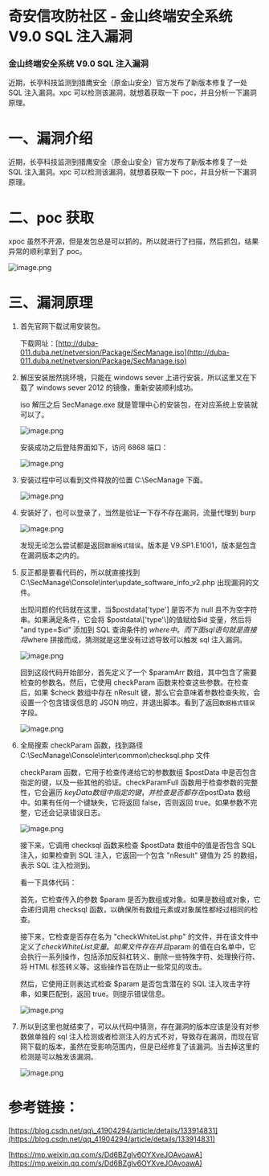 

# 奇安信攻防社区 - 金山终端安全系统 V9.0 SQL 注入漏洞

### 金山终端安全系统 V9.0 SQL 注入漏洞

近期，长亭科技监测到猎鹰安全（原金山安全）官方发布了新版本修复了一处 SQL 注入漏洞。xpc 可以检测该漏洞，就想着获取一下 poc，并且分析一下漏洞原理。

# 一、漏洞介绍

近期，长亭科技监测到猎鹰安全（原金山安全）官方发布了新版本修复了一处 SQL 注入漏洞。xpc 可以检测该漏洞，就想着获取一下 poc，并且分析一下漏洞原理。

# 二、poc 获取

xpoc 虽然不开源，但是发包总是可以抓的。所以就进行了扫描，然后抓包，结果异常的顺利拿到了 poc。

![image.png](assets/1698896010-0a2cd7708bbb67e0cc9b9cbacc6fd8a7.png)

# 三、漏洞原理

1.  首先官网下载试用安装包。
    
    下载网址：[http://duba-011.duba.net/netversion/Package/SecManage.iso](http://duba-011.duba.net/netversion/Package/SecManage.iso)
    
2.  解压安装居然挑环境，只能在 windows sever 上进行安装，所以这里又在下载了 windows sever 2012 的镜像，重新安装顺利成功。
    
    iso 解压之后 SecManage.exe 就是管理中心的安装包，在对应系统上安装就可以了。
    
    ![image.png](assets/1698896010-61c0fdbb976dea348c16bac049e81bab.png)
    
    安装成功之后登陆界面如下，访问 6868 端口：
    
    ![image.png](assets/1698896010-54e1112bc772de8d0fe3b79925df5c49.png)
    
3.  安装过程中可以看到文件释放的位置 C:\\SecManage 下面。
    
    ![image.png](assets/1698896010-49f835ad24a16f3fcf371962d313b500.png)
    
4.  安装好了，也可以登录了，当然是验证一下存不存在漏洞，流量代理到 burp
    
    ![image.png](assets/1698896010-8ea8d37895ba1493d21c9a8df70247b4.png)
    
    发现无论怎么尝试都是返回`数据格式错误`。版本是 V9.SP1.E1001，版本是包含在漏洞版本之内的。
    
5.  反正都是要看代码的，所以就直接找到 C:\\SecManage\\Console\\inter\\update\_software\_info\_v2.php 出现漏洞的文件。
    
    出现问题的代码就在这里，当$postdata\['type'\] 是否不为 null 且不为空字符串。如果满足条件，它会将 $postdata\['type'\]的值赋给$id 变量，然后将 "and type=$id" 添加到 SQL 查询条件的 $where 中。而下面 sql 语句就是直接将$where 拼接而成，猜测就是这里没有过滤导致可以触发 sql 注入漏洞。
    
    ![image.png](assets/1698896010-2de379c8ed47e6a210079c58e85f34c3.png)
    
    回到这段代码开始部分，首先定义了一个 $paramArr 数组，其中包含了需要检查的参数名。然后，它使用 checkParam 函数来检查这些参数。在检查后，如果 $check 数组中存在 nResult 键，那么它会意味着参数检查失败，会设置一个包含错误信息的 JSON 响应，并退出脚本。看到了返回`数据格式错误`字段。
    
    ![image.png](assets/1698896010-066edf029b04f32992398875c3efcba6.png)
    
6.  全局搜索 checkParam 函数，找到路径 C:\\SecManage\\Console\\inter\\common\\checksql.php 文件
    
    checkParam 函数，它用于检查传递给它的参数数组 $postData 中是否包含指定的键，以及一些其他的验证。checkParamFull 函数用于检查参数的完整性，它会遍历 $keyData 数组中指定的键，并检查是否都存在$postData 数组中。如果有任何一个键缺失，它将返回 false，否则返回 true。如果参数不完整，它还会记录错误日志。
    
    ![image.png](assets/1698896010-0e1e3ef96bd8c99eb9d5516f51928f43.png)
    
    接下来，它调用 checksql 函数来检查 $postData 数组中的值是否包含 SQL 注入，如果检查到 SQL 注入，它返回一个包含 "nResult" 键值为 25 的数组，表示 SQL 注入检测到。
    
    看一下具体代码：
    
    首先，它检查传入的参数 $param 是否为数组或对象。如果是数组或对象，它会递归调用 checksql 函数，以确保所有数组元素或对象属性都经过相同的检查。
    
    接下来，它检查是否存在名为 "checkWhiteList.php" 的文件，并在该文件中定义了$checkWhiteList 变量。如果文件存在并且$param 的值在白名单中，它会执行一系列操作，包括添加反斜杠转义、删除一些特殊字符、处理换行符、将 HTML 标签转义等。这些操作旨在防止一些常见的攻击。
    
    然后，它使用正则表达式检查 $param 是否包含潜在的 SQL 注入攻击字符串，如果匹配到，返回 true。则提示错误信息。
    
    ![image.png](assets/1698896010-1bf37c264b9de1c831620b143f0819b7.png)
    
7.  所以到这里也就结束了，可以从代码中猜测，存在漏洞的版本应该是没有对参数做单独的 sql 注入检测或者检测注入的方式不对，导致存在漏洞，而现在官网下载的版本，虽然在受影响范围内，但是已经修复了该漏洞。当去掉这里的检测是可以触发该漏洞。
    
    ![image.png](assets/1698896010-f128cb50fd7e9ea561c7f6035b4f4fc7.png)
    

# 参考链接：

[https://blog.csdn.net/qq\_41904294/article/details/133914831](https://blog.csdn.net/qq_41904294/article/details/133914831)

[https://mp.weixin.qq.com/s/Dd6BZglv6OYXveJOAvoawA](https://mp.weixin.qq.com/s/Dd6BZglv6OYXveJOAvoawA)
